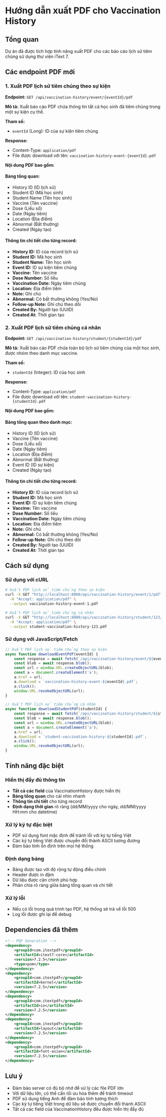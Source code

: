 # Hướng dẫn xuất PDF cho Vaccination History

## Tổng quan
Dự án đã được tích hợp tính năng xuất PDF cho các báo cáo lịch sử tiêm chủng sử dụng thư viện iText 7.

## Các endpoint PDF mới

### 1. Xuất PDF lịch sử tiêm chủng theo sự kiện
**Endpoint:** `GET /api/vaccination-history/event/{eventId}/pdf`

**Mô tả:** Xuất báo cáo PDF chứa thông tin tất cả học sinh đã tiêm chủng trong một sự kiện cụ thể.

**Tham số:**
- `eventId` (Long): ID của sự kiện tiêm chủng

**Response:**
- Content-Type: `application/pdf`
- File được download với tên: `vaccination-history-event-{eventId}.pdf`

**Nội dung PDF bao gồm:**

#### **Bảng tổng quan:**
- History ID (ID lịch sử)
- Student ID (Mã học sinh)
- Student Name (Tên học sinh)
- Vaccine (Tên vaccine)
- Dose (Liều số)
- Date (Ngày tiêm)
- Location (Địa điểm)
- Abnormal (Bất thường)
- Created (Ngày tạo)

#### **Thông tin chi tiết cho từng record:**
- **History ID:** ID của record lịch sử
- **Student ID:** Mã học sinh
- **Student Name:** Tên học sinh
- **Event ID:** ID sự kiện tiêm chủng
- **Vaccine:** Tên vaccine
- **Dose Number:** Số liều
- **Vaccination Date:** Ngày tiêm chủng
- **Location:** Địa điểm tiêm
- **Note:** Ghi chú
- **Abnormal:** Có bất thường không (Yes/No)
- **Follow-up Note:** Ghi chú theo dõi
- **Created By:** Người tạo (UUID)
- **Created At:** Thời gian tạo

### 2. Xuất PDF lịch sử tiêm chủng cá nhân
**Endpoint:** `GET /api/vaccination-history/student/{studentId}/pdf`

**Mô tả:** Xuất báo cáo PDF chứa toàn bộ lịch sử tiêm chủng của một học sinh, được nhóm theo danh mục vaccine.

**Tham số:**
- `studentId` (Integer): ID của học sinh

**Response:**
- Content-Type: `application/pdf`
- File được download với tên: `student-vaccination-history-{studentId}.pdf`

**Nội dung PDF bao gồm:**

#### **Bảng tổng quan theo danh mục:**
- History ID (ID lịch sử)
- Vaccine (Tên vaccine)
- Dose (Liều số)
- Date (Ngày tiêm)
- Location (Địa điểm)
- Abnormal (Bất thường)
- Event ID (ID sự kiện)
- Created (Ngày tạo)

#### **Thông tin chi tiết cho từng record:**
- **History ID:** ID của record lịch sử
- **Student ID:** Mã học sinh
- **Event ID:** ID sự kiện tiêm chủng
- **Vaccine:** Tên vaccine
- **Dose Number:** Số liều
- **Vaccination Date:** Ngày tiêm chủng
- **Location:** Địa điểm tiêm
- **Note:** Ghi chú
- **Abnormal:** Có bất thường không (Yes/No)
- **Follow-up Note:** Ghi chú theo dõi
- **Created By:** Người tạo (UUID)
- **Created At:** Thời gian tạo

## Cách sử dụng

### Sử dụng với cURL
```bash
# Xuất PDF lịch sử tiêm chủng theo sự kiện
curl -X GET "http://localhost:8080/api/vaccination-history/event/1/pdf" \
  -H "Accept: application/pdf" \
  --output vaccination-history-event-1.pdf

# Xuất PDF lịch sử tiêm chủng cá nhân
curl -X GET "http://localhost:8080/api/vaccination-history/student/123/pdf" \
  -H "Accept: application/pdf" \
  --output student-vaccination-history-123.pdf
```

### Sử dụng với JavaScript/Fetch
```javascript
// Xuất PDF lịch sử tiêm chủng theo sự kiện
async function downloadEventPdf(eventId) {
    const response = await fetch(`/api/vaccination-history/event/${eventId}/pdf`);
    const blob = await response.blob();
    const url = window.URL.createObjectURL(blob);
    const a = document.createElement('a');
    a.href = url;
    a.download = `vaccination-history-event-${eventId}.pdf`;
    a.click();
    window.URL.revokeObjectURL(url);
}

// Xuất PDF lịch sử tiêm chủng cá nhân
async function downloadStudentPdf(studentId) {
    const response = await fetch(`/api/vaccination-history/student/${studentId}/pdf`);
    const blob = await response.blob();
    const url = window.URL.createObjectURL(blob);
    const a = document.createElement('a');
    a.href = url;
    a.download = `student-vaccination-history-${studentId}.pdf`;
    a.click();
    window.URL.revokeObjectURL(url);
}
```

## Tính năng đặc biệt

### Hiển thị đầy đủ thông tin
- **Tất cả các field** của VaccinationHistory được hiển thị
- **Bảng tổng quan** cho cái nhìn nhanh
- **Thông tin chi tiết** cho từng record
- **Định dạng thời gian** rõ ràng (dd/MM/yyyy cho ngày, dd/MM/yyyy HH:mm cho datetime)

### Xử lý ký tự đặc biệt
- PDF sử dụng font mặc định để tránh lỗi với ký tự tiếng Việt
- Các ký tự tiếng Việt được chuyển đổi thành ASCII tương đương
- Đảm bảo tính ổn định trên mọi hệ thống

### Định dạng bảng
- Bảng được tạo với độ rộng tự động điều chỉnh
- Header được in đậm
- Dữ liệu được căn chỉnh phù hợp
- Phân chia rõ ràng giữa bảng tổng quan và chi tiết

### Xử lý lỗi
- Nếu có lỗi trong quá trình tạo PDF, hệ thống sẽ trả về lỗi 500
- Log lỗi được ghi lại để debug

## Dependencies đã thêm
```xml
<!-- PDF Generation -->
<dependency>
    <groupId>com.itextpdf</groupId>
    <artifactId>itext7-core</artifactId>
    <version>7.2.5</version>
    <type>pom</type>
</dependency>
<dependency>
    <groupId>com.itextpdf</groupId>
    <artifactId>kernel</artifactId>
    <version>7.2.5</version>
</dependency>
<dependency>
    <groupId>com.itextpdf</groupId>
    <artifactId>io</artifactId>
    <version>7.2.5</version>
</dependency>
<dependency>
    <groupId>com.itextpdf</groupId>
    <artifactId>layout</artifactId>
    <version>7.2.5</version>
</dependency>
<dependency>
    <groupId>com.itextpdf</groupId>
    <artifactId>font-asian</artifactId>
    <version>7.2.5</version>
</dependency>
```

## Lưu ý
- Đảm bảo server có đủ bộ nhớ để xử lý các file PDF lớn
- Với dữ liệu lớn, có thể cần tối ưu hóa thêm để tránh timeout
- PDF sử dụng tiếng Anh để đảm bảo tính tương thích
- Các ký tự tiếng Việt trong dữ liệu sẽ được chuyển đổi thành ASCII
- Tất cả các field của VaccinationHistory đều được hiển thị đầy đủ 